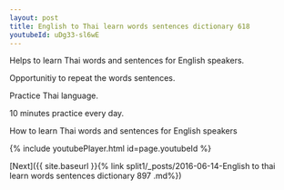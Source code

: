 ```yaml
---
layout: post
title: English to Thai learn words sentences dictionary 618 
youtubeId: uDg33-sl6wE
---
```

 
 
Helps to learn Thai words and sentences for English speakers.

Opportunitiy to repeat the words sentences. 

Practice Thai language. 
 
10 minutes practice every day. 
 
How to learn Thai words and sentences for English speakers 
 
{% include youtubePlayer.html id=page.youtubeId %}
 
 
[Next]({{ site.baseurl }}{% link  split1/_posts/2016-06-14-English to thai learn words sentences dictionary 897 .md%})
 
